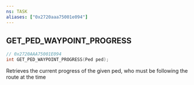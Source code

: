 ```yaml
---
ns: TASK
aliases: ["0x2720aaa75001e094"]
---
```

## GET_PED_WAYPOINT_PROGRESS

```c
// 0x2720AAA75001E094
int GET_PED_WAYPOINT_PROGRESS(Ped ped);
```

Retrieves the current progress of the given ped, who must be following the route at the time

